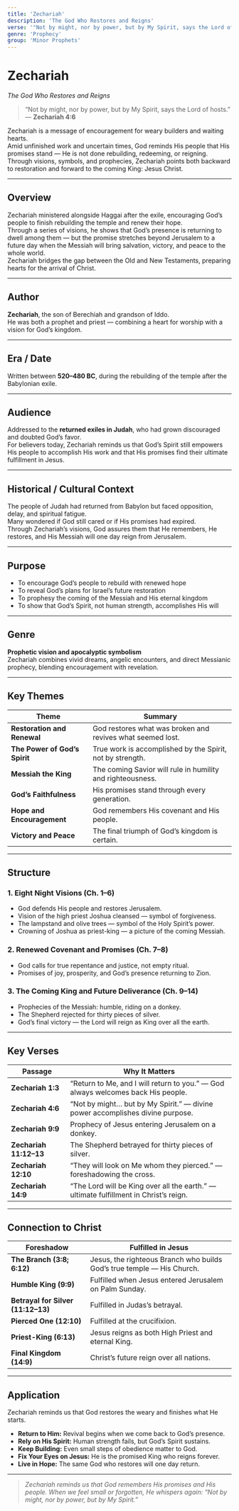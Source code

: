 ```yaml
---
title: 'Zechariah'
description: 'The God Who Restores and Reigns'
verse: '"Not by might, nor by power, but by My Spirit, says the Lord of hosts." — Zechariah 4:6'
genre: 'Prophecy'
group: 'Minor Prophets'
---
```


# Zechariah  
*The God Who Restores and Reigns*

> “Not by might, nor by power, but by My Spirit, says the Lord of hosts.” — **Zechariah 4:6**

Zechariah is a message of encouragement for weary builders and waiting hearts.  
Amid unfinished work and uncertain times, God reminds His people that His promises stand — He is not done rebuilding, redeeming, or reigning.  
Through visions, symbols, and prophecies, Zechariah points both backward to restoration and forward to the coming King: Jesus Christ.

---

## Overview  
Zechariah ministered alongside Haggai after the exile, encouraging God’s people to finish rebuilding the temple and renew their hope.  
Through a series of visions, he shows that God’s presence is returning to dwell among them — but the promise stretches beyond Jerusalem to a future day when the Messiah will bring salvation, victory, and peace to the whole world.  
Zechariah bridges the gap between the Old and New Testaments, preparing hearts for the arrival of Christ.

---

## Author  
**Zechariah**, the son of Berechiah and grandson of Iddo.  
He was both a prophet and priest — combining a heart for worship with a vision for God’s kingdom.

---

## Era / Date  
Written between **520–480 BC**, during the rebuilding of the temple after the Babylonian exile.

---

## Audience  
Addressed to the **returned exiles in Judah**, who had grown discouraged and doubted God’s favor.  
For believers today, Zechariah reminds us that God’s Spirit still empowers His people to accomplish His work and that His promises find their ultimate fulfillment in Jesus.

---

## Historical / Cultural Context  
The people of Judah had returned from Babylon but faced opposition, delay, and spiritual fatigue.  
Many wondered if God still cared or if His promises had expired.  
Through Zechariah’s visions, God assures them that He remembers, He restores, and His Messiah will one day reign from Jerusalem.

---

## Purpose  
- To encourage God’s people to rebuild with renewed hope  
- To reveal God’s plans for Israel’s future restoration  
- To prophesy the coming of the Messiah and His eternal kingdom  
- To show that God’s Spirit, not human strength, accomplishes His will  

---

## Genre  
**Prophetic vision and apocalyptic symbolism**  
Zechariah combines vivid dreams, angelic encounters, and direct Messianic prophecy, blending encouragement with revelation.

---

## Key Themes  

| Theme | Summary |
|-------|----------|
| **Restoration and Renewal** | God restores what was broken and revives what seemed lost. |
| **The Power of God’s Spirit** | True work is accomplished by the Spirit, not by strength. |
| **Messiah the King** | The coming Savior will rule in humility and righteousness. |
| **God’s Faithfulness** | His promises stand through every generation. |
| **Hope and Encouragement** | God remembers His covenant and His people. |
| **Victory and Peace** | The final triumph of God’s kingdom is certain. |

---

## Structure  

### 1. Eight Night Visions (Ch. 1–6)
- God defends His people and restores Jerusalem.  
- Vision of the high priest Joshua cleansed — symbol of forgiveness.  
- The lampstand and olive trees — symbol of the Holy Spirit’s power.  
- Crowning of Joshua as priest-king — a picture of the coming Messiah.  

### 2. Renewed Covenant and Promises (Ch. 7–8)
- God calls for true repentance and justice, not empty ritual.  
- Promises of joy, prosperity, and God’s presence returning to Zion.  

### 3. The Coming King and Future Deliverance (Ch. 9–14)
- Prophecies of the Messiah: humble, riding on a donkey.  
- The Shepherd rejected for thirty pieces of silver.  
- God’s final victory — the Lord will reign as King over all the earth.  

---

## Key Verses  

| Passage | Why It Matters |
|----------|----------------|
| **Zechariah 1:3** | “Return to Me, and I will return to you.” — God always welcomes back His people. |
| **Zechariah 4:6** | “Not by might… but by My Spirit.” — divine power accomplishes divine purpose. |
| **Zechariah 9:9** | Prophecy of Jesus entering Jerusalem on a donkey. |
| **Zechariah 11:12–13** | The Shepherd betrayed for thirty pieces of silver. |
| **Zechariah 12:10** | “They will look on Me whom they pierced.” — foreshadowing the cross. |
| **Zechariah 14:9** | “The Lord will be King over all the earth.” — ultimate fulfillment in Christ’s reign. |

---

## Connection to Christ  

| Foreshadow | Fulfilled in Jesus |
|-------------|-------------------|
| **The Branch (3:8; 6:12)** | Jesus, the righteous Branch who builds God’s true temple — His Church. |
| **Humble King (9:9)** | Fulfilled when Jesus entered Jerusalem on Palm Sunday. |
| **Betrayal for Silver (11:12–13)** | Fulfilled in Judas’s betrayal. |
| **Pierced One (12:10)** | Fulfilled at the crucifixion. |
| **Priest-King (6:13)** | Jesus reigns as both High Priest and eternal King. |
| **Final Kingdom (14:9)** | Christ’s future reign over all nations. |

---

## Application  
Zechariah reminds us that God restores the weary and finishes what He starts.  
- **Return to Him:** Revival begins when we come back to God’s presence.  
- **Rely on His Spirit:** Human strength fails, but God’s Spirit sustains.  
- **Keep Building:** Even small steps of obedience matter to God.  
- **Fix Your Eyes on Jesus:** He is the promised King who reigns forever.  
- **Live in Hope:** The same God who restores will one day return.  

---

> *Zechariah reminds us that God remembers His promises and His people. When we feel small or forgotten, He whispers again: “Not by might, nor by power, but by My Spirit.”*
